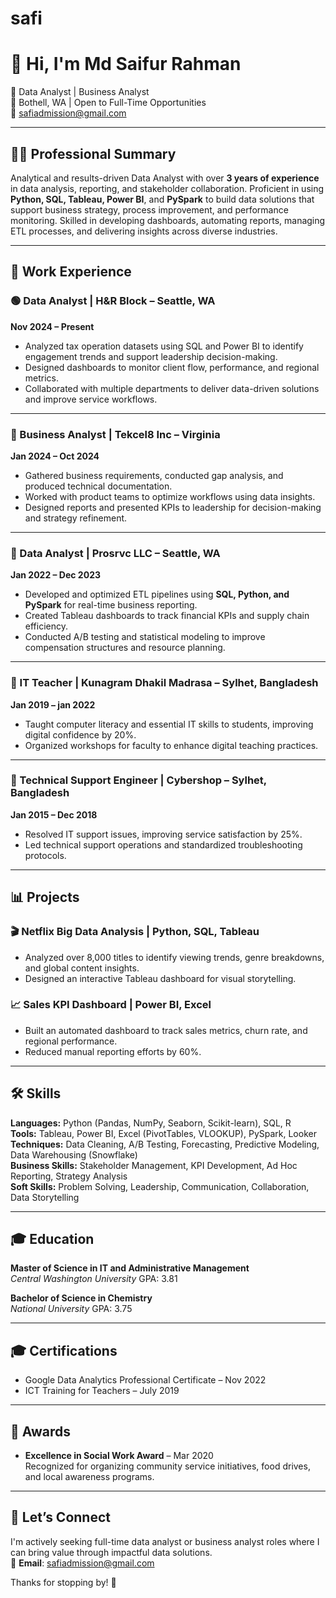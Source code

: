 # safi
# 👋 Hi, I'm Md Saifur Rahman

🎯 Data Analyst | Business Analyst  
📍 Bothell, WA | Open to Full-Time Opportunities  
📧 safiadmission@gmail.com

---

## 🧑‍💼 Professional Summary

Analytical and results-driven Data Analyst with over **3 years of experience** in data analysis, reporting, and stakeholder collaboration. Proficient in using **Python, SQL, Tableau, Power BI**, and **PySpark** to build data solutions that support business strategy, process improvement, and performance monitoring. Skilled in developing dashboards, automating reports, managing ETL processes, and delivering insights across diverse industries.

---

## 💼 Work Experience

### 🟢 Data Analyst | H&R Block – Seattle, WA  
**Nov 2024 – Present**
- Analyzed tax operation datasets using SQL and Power BI to identify engagement trends and support leadership decision-making.
- Designed dashboards to monitor client flow, performance, and regional metrics.
- Collaborated with multiple departments to deliver data-driven solutions and improve service workflows.

---

### 🔵 Business Analyst | Tekcel8 Inc – Virginia  
**Jan 2024 – Oct 2024**
- Gathered business requirements, conducted gap analysis, and produced technical documentation.
- Worked with product teams to optimize workflows using data insights.
- Designed reports and presented KPIs to leadership for decision-making and strategy refinement.

---

### 🔵 Data Analyst | Prosrvc LLC – Seattle, WA  
**Jan 2022 – Dec 2023**
- Developed and optimized ETL pipelines using **SQL, Python, and PySpark** for real-time business reporting.
- Created Tableau dashboards to track financial KPIs and supply chain efficiency.
- Conducted A/B testing and statistical modeling to improve compensation structures and resource planning.

---

### 🔘 IT Teacher | Kunagram Dhakil Madrasa – Sylhet, Bangladesh  
**Jan 2019 – jan 2022**
- Taught computer literacy and essential IT skills to students, improving digital confidence by 20%.
- Organized workshops for faculty to enhance digital teaching practices.

---

### 🔘 Technical Support Engineer | Cybershop – Sylhet, Bangladesh  
**Jan 2015 – Dec 2018**
- Resolved IT support issues, improving service satisfaction by 25%.
- Led technical support operations and standardized troubleshooting protocols.

---

## 📊 Projects

### 🎬 Netflix Big Data Analysis | Python, SQL, Tableau
- Analyzed over 8,000 titles to identify viewing trends, genre breakdowns, and global content insights.
- Designed an interactive Tableau dashboard for visual storytelling.

### 📈 Sales KPI Dashboard | Power BI, Excel
- Built an automated dashboard to track sales metrics, churn rate, and regional performance.
- Reduced manual reporting efforts by 60%.

---

## 🛠 Skills

**Languages:** Python (Pandas, NumPy, Seaborn, Scikit-learn), SQL, R  
**Tools:** Tableau, Power BI, Excel (PivotTables, VLOOKUP), PySpark, Looker  
**Techniques:** Data Cleaning, A/B Testing, Forecasting, Predictive Modeling, Data Warehousing (Snowflake)  
**Business Skills:** Stakeholder Management, KPI Development, Ad Hoc Reporting, Strategy Analysis  
**Soft Skills:** Problem Solving, Leadership, Communication, Collaboration, Data Storytelling

---

## 🎓 Education

**Master of Science in IT and Administrative Management**  
*Central Washington University* GPA: 3.81

**Bachelor of Science in Chemistry**  
*National University*  GPA: 3.75

---

## 🎓 Certifications

- Google Data Analytics Professional Certificate – Nov 2022  
- ICT Training for Teachers – July 2019

---

## 🏅 Awards

- **Excellence in Social Work Award** – Mar 2020  
Recognized for organizing community service initiatives, food drives, and local awareness programs.

---

## 🤝 Let’s Connect

I'm actively seeking full-time data analyst or business analyst roles where I can bring value through impactful data solutions.  
📧 **Email**: safiadmission@gmail.com

Thanks for stopping by! 🙏
